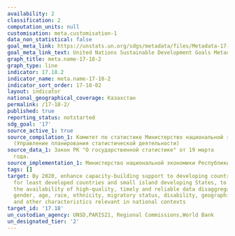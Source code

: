 ```yaml
---
availability: 2
classification: 2
computation_units: null
customisation: meta.customisation-1
data_non_statistical: false
goal_meta_link: https://unstats.un.org/sdgs/metadata/files/Metadata-17-18-02.pdf
goal_meta_link_text: United Nations Sustainable Development Goals Metadata (pdf 468kB)
graph_title: meta.name-17-18-2
graph_type: line
indicator: 17.18.2
indicator_name: meta.name-17-18-2
indicator_sort_order: 17-18-02
layout: indicator
national_geographical_coverage: Казахстан
permalink: /17-18-2/
published: true
reporting_status: notstarted
sdg_goal: '17'
source_active_1: true
source_compilation_1: Комитет по статистике Министерство национальной экономики РК
  (Управление планирования статистической деятельности)
source_data_1: Закон РК "О государственной статистике" от 19 марта              2010
  года.
source_implementation_1: Министерство национальной экономики Республики Казахстан
tags: []
target: By 2020, enhance capacity-building support to developing countries, including
  for least developed countries and small island developing States, to increase significantly
  the availability of high-quality, timely and reliable data disaggregated by income,
  gender, age, race, ethnicity, migratory status, disability, geographic location
  and other characteristics relevant in national contexts
target_id: '17.18'
un_custodian_agency: UNSD,PARIS21, Regional Commissions,World Bank
un_designated_tier: '2'
---
```

